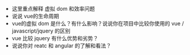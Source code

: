 * 这里重点解释 虚拟 dom 和效率问题
* 说说 vue的生命周期
* vue的虚拟 dom 是什么？有什么影响？说说你在项目中比较你使用的 vue / javascript/jquery 的区别
* vue 比较 jquery 有什么优势和劣势？
* 说说你对 reatc 和 angular 的了解和看法？